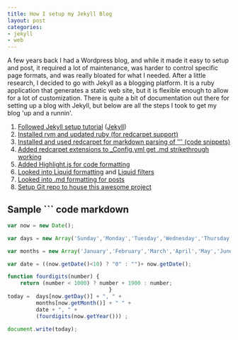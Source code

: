 ```yaml
---
title: How I setup my Jekyll Blog
layout: post
categories:
- jekyll
- web
---
```

A few years back I had a Wordpress blog, and while it made it easy to setup and post, it required a lot of maintenance, was harder to control specific page formats, and was really bloated for what I needed. After a little research, I decided to go with Jekyll as a blogging platform. It is a ruby application that generates a static web site, but it is flexible enough to allow for a lot of customization. There is quite a bit of documentation out there for setting up a blog with Jekyll, but below are all the steps I took to get my blog 'up and a runnin'.

<!-- more -->

1. [Followed Jekyll setup tutorial](http://www.andrewmunsell.com/tutorials/jekyll-by-example/index.html) ([Jekyll](http://jekyllrb.com/))
1. [Installed rvm and updated ruby (for redcarpet support)](http://stackoverflow.com/questions/3696564/how-to-update-ruby-to-1-9-x-on-mac)
1. [Installed and used redcarpet for markdown parsing of ''' (code snippets)](https://github.com/vmg/redcarpet)
1. [Added redcarpet extensions to _Config.yml get .md strikethrough working](http://stackoverflow.com/questions/13464590/github-flavored-markdown-and-pygments-highlighting-in-jekyll)
1. [Added Highlight.js for code formatting](http://softwaremaniacs.org/soft/highlight/en/)
1. [Looked into Liquid formatting](https://github.com/Shopify/liquid/wiki/Liquid-for-Designers) and [Liquid filters](http://liquid.rubyforge.org/classes/Liquid/StandardFilters.html#M000012)
1. [Looked into .md formatting for posts](https://github.com/adam-p/markdown-here/wiki/Markdown-Cheatsheet) 
1. [Setup Git repo to house this awesome project](https://github.com/ssawchenko/jekyllblog)


## Sample ``` code markdown 
```javascript
var now = new Date();

var days = new Array('Sunday','Monday','Tuesday','Wednesday','Thursday','Friday','Saturday');

var months = new Array('January','February','March','April','May','June','July','August','September','October','November','December');

var date = ((now.getDate()<10) ? "0" : "")+ now.getDate();

function fourdigits(number)	{
	return (number < 1000) ? number + 1900 : number;
								}
today =  days[now.getDay()] + ", " +
         months[now.getMonth()] + " " +
         date + ", " +
         (fourdigits(now.getYear())) ;

document.write(today);
```